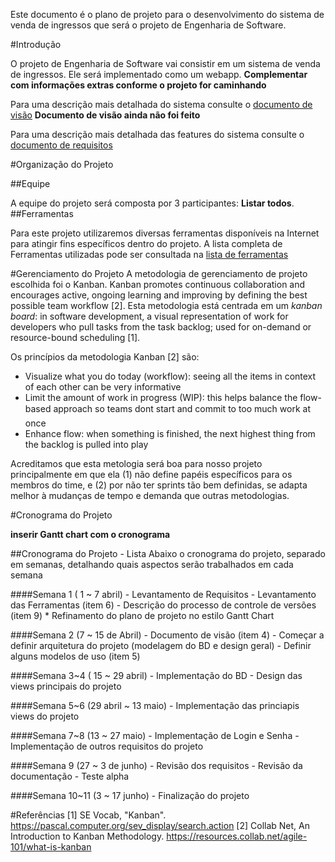 Este documento é o plano de projeto para o desenvolvimento do sistema de venda de ingressos que será o projeto de Engenharia de Software.


#Introdução

O projeto de Engenharia de Software vai consistir em um sistema de venda de ingressos. Ele será implementado como um webapp. **Complementar com informações extras conforme o projeto for caminhando**

Para uma descrição mais detalhada do sistema consulte o [documento de visão](#blank) **Documento de visão ainda não foi feito**

Para uma descrição mais detalhada das features do sistema consulte o [documento de requisitos](item1_levantamento_de_requisitos.md)

#Organização do Projeto

##Equipe

A equipe do projeto será composta por 3 participantes: **Listar todos**.
##Ferramentas

Para este projeto utilizaremos diversas ferramentas disponíveis na Internet para atingir fins específicos dentro do projeto. A lista completa de Ferramentas utilizadas pode ser consultada na [lista de ferramentas](Item6_lista_de_ferramentas.md)

#Gerenciamento do Projeto
A metodologia de gerenciamento de projeto escolhida foi o Kanban. Kanban promotes continuous collaboration and encourages active, ongoing learning and improving by defining the best possible team workflow [2]. Esta metodologia está centrada em um _kanban board_: in software development, a visual representation of work for developers who pull tasks from the task backlog; used for on-demand or resource-bound scheduling [1].

Os princípios da metodologia Kanban [2] são:
- Visualize what you do today (workflow): seeing all the items in context of each other can be very informative
- Limit the amount of work in progress (WIP): this helps balance the flow-based approach so teams dont start and commit to too much work at once
- Enhance flow: when something is finished, the next highest thing from the backlog is pulled into play

Acreditamos que esta metologia será boa para nosso projeto principalmente em que ela (1) não define papéis específicos para os membros do time, e (2) por não ter sprints tão bem definidas, se adapta melhor à mudanças de tempo e demanda que outras metodologias.

#Cronograma do Projeto

**inserir Gantt chart com o cronograma**

##Cronograma do Projeto - Lista
Abaixo o cronograma do projeto, separado em semanas, detalhando quais aspectos serão trabalhados em cada semana

####Semana 1 ( 1 ~ 7 abril)
	- Levantamento de Requisitos
	- Levantamento das Ferramentas (item 6)
	- Descrição do processo de controle de versões (item 9)
	* Refinamento do plano de projeto no estilo Gantt Chart

####Semana 2 (7 ~ 15 de Abril)
	- Documento de visão (item 4)
	- Começar a definir arquitetura do projeto (modelagem do BD e design geral)
	- Definir alguns modelos de uso (item 5)

####Semana 3~4 ( 15 ~ 29 abril)
	- Implementação do BD
	- Design das views principais do projeto

####Semana 5~6 (29 abril ~ 13 maio)
	- Implementação das princiapis views do projeto

####Semana 7~8 (13 ~ 27 maio)
	- Implementação de Login e Senha
	- Implementação de outros requisitos do projeto

####Semana 9 (27 ~ 3 de junho)
	- Revisão dos requisitos
	- Revisão da documentação
	- Teste alpha

####Semana 10~11 (3 ~ 17 junho)
	- Finalização do projeto

#Referências
[1] SE Vocab, "Kanban". https://pascal.computer.org/sev_display/search.action
[2] Collab Net, An Introduction to Kanban Methodology. https://resources.collab.net/agile-101/what-is-kanban